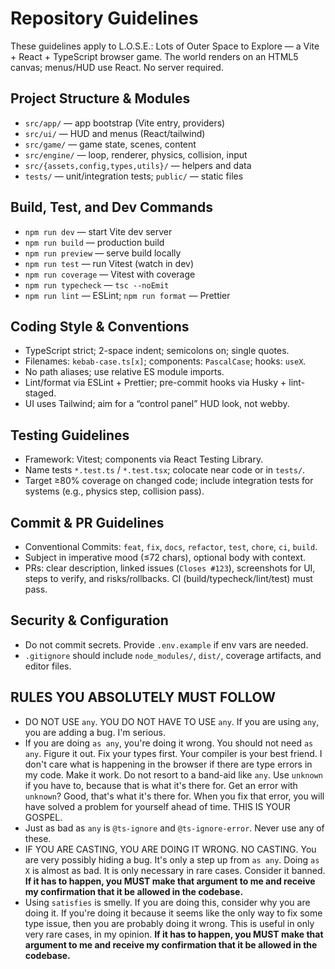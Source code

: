 # Repository Guidelines

These guidelines apply to L.O.S.E.: Lots of Outer Space to Explore — a Vite + React + TypeScript browser game. The world renders on an HTML5 canvas; menus/HUD use React. No server required.

## Project Structure & Modules

- `src/app/` — app bootstrap (Vite entry, providers)
- `src/ui/` — HUD and menus (React/tailwind)
- `src/game/` — game state, scenes, content
- `src/engine/` — loop, renderer, physics, collision, input
- `src/{assets,config,types,utils}/` — helpers and data
- `tests/` — unit/integration tests; `public/` — static files

## Build, Test, and Dev Commands

- `npm run dev` — start Vite dev server
- `npm run build` — production build
- `npm run preview` — serve build locally
- `npm run test` — run Vitest (watch in dev)
- `npm run coverage` — Vitest with coverage
- `npm run typecheck` — `tsc --noEmit`
- `npm run lint` — ESLint; `npm run format` — Prettier

## Coding Style & Conventions

- TypeScript strict; 2-space indent; semicolons on; single quotes.
- Filenames: `kebab-case.ts[x]`; components: `PascalCase`; hooks: `useX`.
- No path aliases; use relative ES module imports.
- Lint/format via ESLint + Prettier; pre-commit hooks via Husky + lint-staged.
- UI uses Tailwind; aim for a “control panel” HUD look, not webby.

## Testing Guidelines

- Framework: Vitest; components via React Testing Library.
- Name tests `*.test.ts` / `*.test.tsx`; colocate near code or in `tests/`.
- Target ≥80% coverage on changed code; include integration tests for systems (e.g., physics step, collision pass).

## Commit & PR Guidelines

- Conventional Commits: `feat`, `fix`, `docs`, `refactor`, `test`, `chore`, `ci`, `build`.
- Subject in imperative mood (≤72 chars), optional body with context.
- PRs: clear description, linked issues (`Closes #123`), screenshots for UI, steps to verify, and risks/rollbacks. CI (build/typecheck/lint/test) must pass.

## Security & Configuration

- Do not commit secrets. Provide `.env.example` if env vars are needed.
- `.gitignore` should include `node_modules/`, `dist/`, coverage artifacts, and editor files.

## RULES YOU ABSOLUTELY MUST FOLLOW

- DO NOT USE `any`. YOU DO NOT HAVE TO USE `any`. If you are using `any`, you are adding a bug. I'm serious.
- If you are doing `as any`, you're doing it wrong. You should not need `as any`. Figure it out. Fix your types first. Your compiler is your best friend. I don't care what is happening in the browser if there are type errors in my code. Make it work. Do not resort to a band-aid like `any`. Use `unknown` if you have to, because that is what it's there for. Get an error with `unknown`? Good, that's what it's there for. When you fix that error, you will have solved a problem for yourself ahead of time. THIS IS YOUR GOSPEL.
- Just as bad as `any` is `@ts-ignore` and `@ts-ignore-error`. Never use any of these.
- IF YOU ARE CASTING, YOU ARE DOING IT WRONG. NO CASTING. You are very possibly hiding a bug. It's only a step up from `as any`. Doing `as X` is almost as bad. It is only necessary in rare cases. Consider it banned. **If it has to happen, you MUST make that argument to me and receive my confirmation that it be allowed in the codebase.**
- Using `satisfies` is smelly. If you are doing this, consider why you are doing it. If you're doing it because it seems like the only way to fix some type issue, then you are probably doing it wrong. This is useful in only very rare cases, in my opinion. **If it has to happen, you MUST make that argument to me and receive my confirmation that it be allowed in the codebase.**
